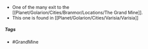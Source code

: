- One of the many exit to the [[Planet/Golarion/Cities/Branmor/Locations/The Grand Mine]].
- This one is found in [[Planet/Golarion/Cities/Varisia/Varisia]]

##### Tags
- #GrandMine